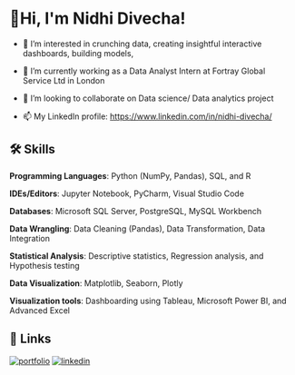 # 👋Hi, I'm Nidhi Divecha! 


 * 👀 I’m interested in crunching data, creating insightful interactive dashboards, building models,

 * 🌱 I’m currently working as a Data Analyst Intern at Fortray Global Service Ltd in London

 * 💞️ I’m looking to collaborate on Data science/ Data analytics project

 * 📫 My LinkedIn profile: https://www.linkedin.com/in/nidhi-divecha/


## 🛠 Skills

**Programming Languages**: Python (NumPy, Pandas), SQL, and R

**IDEs/Editors**: Jupyter Notebook, PyCharm, Visual Studio Code

**Databases**: Microsoft SQL Server, PostgreSQL, MySQL Workbench

**Data Wrangling**: Data Cleaning (Pandas), Data Transformation, Data Integration

**Statistical Analysis**: Descriptive statistics, Regression analysis, and Hypothesis testing

**Data Visualization**: Matplotlib, Seaborn, Plotly

**Visualization tools**: Dashboarding using Tableau, Microsoft Power BI, and Advanced Excel


## 🔗 Links
[![portfolio](https://img.shields.io/badge/my_portfolio-000?style=for-the-badge&logo=ko-fi&logoColor=white)](https://katherineoelsner.com/)
[![linkedin](https://img.shields.io/badge/linkedin-0A66C2?style=for-the-badge&logo=linkedin&logoColor=white)](https://www.linkedin.com/in/nidhi-divecha/)

